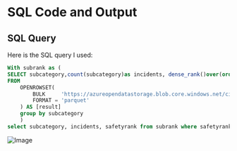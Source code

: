 # SQL Code and Output

## SQL Query

Here is the SQL query I used:

```sql
With subrank as (
SELECT subcategory,count(subcategory)as incidents, dense_rank()over(order by count(subcategory)desc)as safetyrank
FROM
    OPENROWSET(
        BULK     'https://azureopendatastorage.blob.core.windows.net/citydatacontainer/Safety/Release/city=Boston/*.parquet',
        FORMAT = 'parquet'
    ) AS [result]
    group by subcategory
    )
select subcategory, incidents, safetyrank from subrank where safetyrank<=10;
```
![Image](https://github.com/user-attachments/assets/9b1fc799-bb65-4b49-a5fb-261796bb691e)


